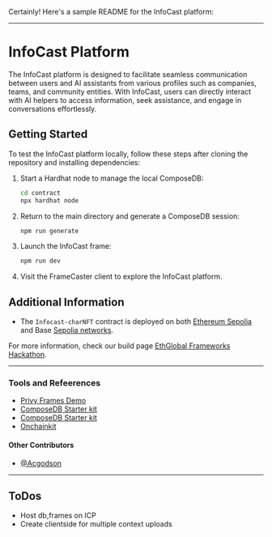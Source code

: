 Certainly! Here's a sample README for the InfoCast platform:

---

# InfoCast Platform

The InfoCast platform is designed to facilitate seamless communication between users and AI assistants from various profiles such as companies, teams, and community entities. With InfoCast, users can directly interact with AI helpers to access information, seek assistance, and engage in conversations effortlessly.

## Getting Started

To test the InfoCast platform locally, follow these steps after cloning the repository and installing dependencies:

1. Start a Hardhat node to manage the local ComposeDB:

   ```bash
   cd contract
   npx hardhat node
   ```

2. Return to the main directory and generate a ComposeDB session:

   ```bash
   npm run generate
   ```

3. Launch the InfoCast frame:

   ```bash
   npm run dev
   ```

4. Visit the FrameCaster client to explore the InfoCast platform.

## Additional Information

- The `Infocast-charNFT` contract is deployed on both [Ethereum Sepolia]() and Base [Sepolia networks]().

For more information, check our build page [EthGlobal Frameworks Hackathon](https://ethglobal.com/showcase/infocast-hzv4z).

---

### Tools and Refeerences

- [Privy Frames Demo]()
- [ComposeDB Starter kit]()
- [ComposeDB Starter kit]()
- [Onchainkit]()

#### Other Contributors

- [@Acgodson]()


---
## ToDos
- Host db,frames on ICP
- Create clientside for multiple context uploads